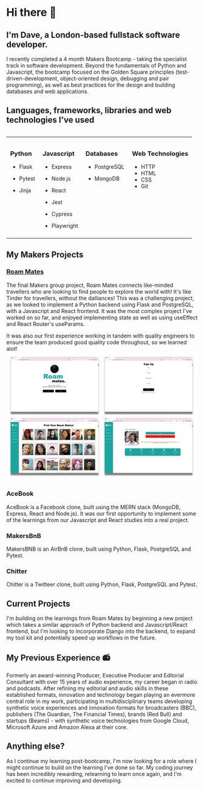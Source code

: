 # Hi there 👋

## I'm Dave, a London-based fullstack software developer. 
I recently completed a 4 month Makers Bootcamp - taking the specialist track in software development. Beyond the fundamentals of Python and Javascript, the bootcamp focused on the Golden Square principles (test-driven-development, object-oriented design, debugging and pair programming), as well as best practices for the design and building databases and web applications.

## Languages, frameworks, libraries and web technologies I've used

<div style="margin:auto; max-width:600px;">
  <table style="margin:auto;">
<table>
  <tr>
    <td style="text-align:left; vertical-align:top; padding:10px;">

### Python
- Flask
- Pytest
- Jinja

    </td>
    <td style="text-align:left; vertical-align:top; padding:10px;">

### Javascript
- Express
- Node.js
- React
- Jest
- Cypress
- Playwright

    </td>
    <td style="text-align:left; vertical-align:top; padding:10px;">

### Databases
- PostgreSQL
- MongoDB

    </td>
    <td style="text-align:left; vertical-align:top; padding:10px;">

### Web Technologies
- HTTP
- HTML
- CSS
- Git
    </td>
  </tr>
</table>
</div>





## My Makers Projects
### [Roam Mates](https://github.com/SoundMotives/RoamMatesFork)
The final Makers group project, Roam Mates connects like-minded travellers who are looking to find people to explore the world with! It's like Tinder for travellers, without the dalliances! This was a challenging project, as we looked to implement a Python backend using Flask and PostgreSQL, with a Javascript and React frontend. It was the most complex project I've worked on so far, and enjoyed implementing state as well as using useEffect and React Router's useParams.  

It was also our first experience working in tandem with quality engineers to ensure the team produced good quality code throughout, so we learned alot!  
![Screengrab of various pages from Roam Mates project](https://github.com/SoundMotives/SoundMotives/blob/main/RoamMates%20compilation.png)

### AceBook
AceBook is a Facebook clone, built using the MERN stack (MongoDB, Express, React and Node.js). It was our first opportunity to implement some of the learnings from our Javascript and React studies into a real project. 

### MakersBnB
MakersBNB is an AirBnB clone, built using Python, Flask, PostgreSQL and Pytest. 

### Chitter
Chitter is a Twitteer clone, built using Python, Flask, PostgreSQL and Pytest. 

## Current Projects
I'm building on the learnings from Roam Mates by beginning a new project which takes a similar approach of Python backend and Javascript/React frontend, but I'm looking to incorporate Django into the backend, to expand my tool kit and potentially speed up workflows in the future.  

## My Previous Experience 📻
Formerly an award-winning Producer, Executive Producer and Editorial Consultant with over 15 years of audio experience, my career began in radio and podcasts. After refining my editorial and audio skills in these established formats, innovation and technology began playing an evermore central role in my work, participating in multidisciplinary teams developing synthetic voice experiences and innovation formats for broadcasters (BBC), publishers (The Guardian, The Financial Times), brands (Red Bull) and startups (Beams) - with synthetic voice technologies from Google Cloud, Microsoft Azure and Amazon Alexa at their core.

## Anything else?
As I continue my learning post-bootcamp, I'm now looking for a role where I might continue to build on the learning I've done so far. My coding journey has been incredibly rewarding, relearning to learn once again, and I'm excited to continue improving and developing.  